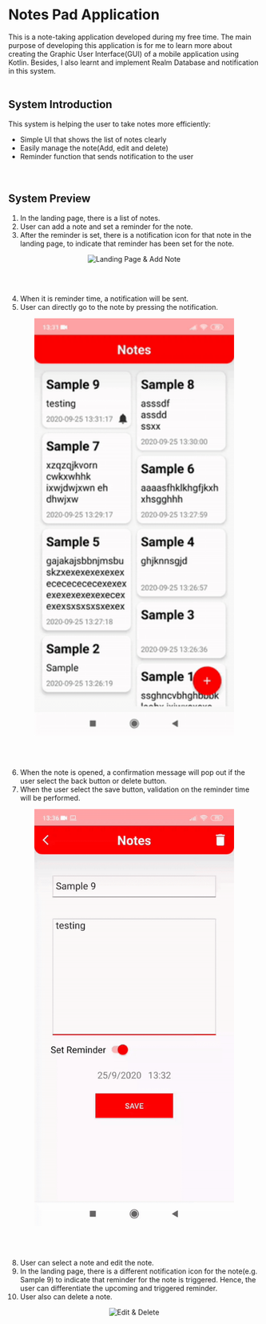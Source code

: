 # Notes Pad Application
This is a note-taking application developed during my free time. The main purpose of developing this application is for me to learn more about creating the Graphic User Interface(GUI) of a mobile application using Kotlin. Besides, I also learnt and implement Realm Database and notification in this system.
<br></br>

## System Introduction
This system is helping the user to take notes more efficiently:
* Simple UI that shows the list of notes clearly 
* Easily manage the note(Add, edit and delete)
* Reminder function that sends notification to the user  
<br></br>

## System Preview
1. In the landing page, there is a list of notes.
2. User can add a note and set a reminder for the note. 
3. After the reminder is set, there is a notification icon for that note in the landing page, to indicate that reminder has been set for the note.
<p align="center">
  <img alt="Landing Page & Add Note" src="https://github.com/ChooiChunWei/Notes-Pad-App/blob/master/GIF/Add%20note.gif" width="400" height="auto"/>
</p>
<br></br>

4. When it is reminder time, a notification will be sent.
5. User can directly go to the note by pressing the notification.
<p align="center">
  <img alt="Notification" src="https://github.com/ChooiChunWei/Notes-Pad-App/blob/master/GIF/Notification.gif" width="400" height="auto"/>
</p>
<br></br>

6. When the note is opened, a confirmation message will pop out if the user select the back button or delete button.
7. When the user select the save button, validation on the reminder time will be performed.
<p align="center">
  <img alt="Confirmation & Validation message" src="https://github.com/ChooiChunWei/Notes-Pad-App/blob/master/GIF/Confirmation.gif" width="400" height="auto"/>
</p>
<br></br>

8. User can select a note and edit the note.
9. In the landing page, there is a different notification icon for the note(e.g. Sample 9) to indicate that reminder for the note is triggered. Hence, the user can differentiate the upcoming and triggered reminder. 
10. User also can delete a note.
<p align="center">
  <img alt="Edit & Delete" src="https://github.com/ChooiChunWei/Notes-Pad-App/blob/master/GIF/Edit%26Delete.gif" width="400" height="auto"/>
 </p>

